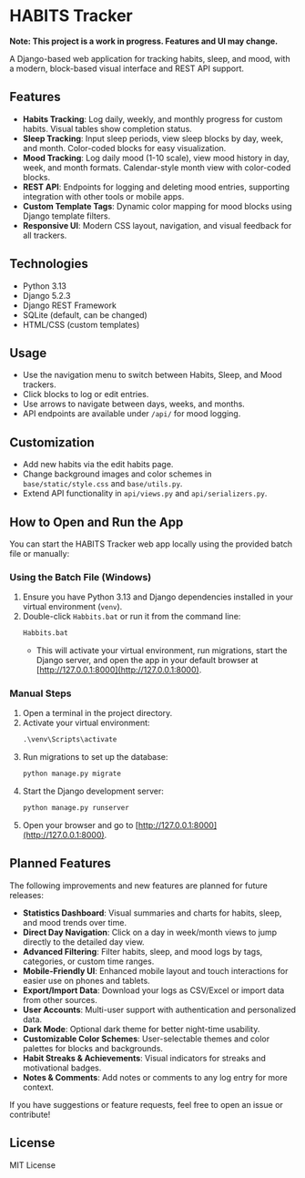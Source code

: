 # HABITS Tracker

**Note: This project is a work in progress. Features and UI may change.**

A Django-based web application for tracking habits, sleep, and mood, with a modern, block-based visual interface and REST API support.

## Features

- **Habits Tracking**: Log daily, weekly, and monthly progress for custom habits. Visual tables show completion status.
- **Sleep Tracking**: Input sleep periods, view sleep blocks by day, week, and month. Color-coded blocks for easy visualization.
- **Mood Tracking**: Log daily mood (1-10 scale), view mood history in day, week, and month formats. Calendar-style month view with color-coded blocks.
- **REST API**: Endpoints for logging and deleting mood entries, supporting integration with other tools or mobile apps.
- **Custom Template Tags**: Dynamic color mapping for mood blocks using Django template filters.
- **Responsive UI**: Modern CSS layout, navigation, and visual feedback for all trackers.

## Technologies

- Python 3.13
- Django 5.2.3
- Django REST Framework
- SQLite (default, can be changed)
- HTML/CSS (custom templates)

## Usage

- Use the navigation menu to switch between Habits, Sleep, and Mood trackers.
- Click blocks to log or edit entries.
- Use arrows to navigate between days, weeks, and months.
- API endpoints are available under `/api/` for mood logging.

## Customization

- Add new habits via the edit habits page.
- Change background images and color schemes in `base/static/style.css` and `base/utils.py`.
- Extend API functionality in `api/views.py` and `api/serializers.py`.

## How to Open and Run the App

You can start the HABITS Tracker web app locally using the provided batch file or manually:

### Using the Batch File (Windows)
1. Ensure you have Python 3.13 and Django dependencies installed in your virtual environment (`venv`).
2. Double-click `Habbits.bat` or run it from the command line:
   ```bat
   Habbits.bat
   ```
   - This will activate your virtual environment, run migrations, start the Django server, and open the app in your default browser at [http://127.0.0.1:8000](http://127.0.0.1:8000).

### Manual Steps
1. Open a terminal in the project directory.
2. Activate your virtual environment:
   ```bat
   .\venv\Scripts\activate
   ```
3. Run migrations to set up the database:
   ```bat
   python manage.py migrate
   ```
4. Start the Django development server:
   ```bat
   python manage.py runserver
   ```
5. Open your browser and go to [http://127.0.0.1:8000](http://127.0.0.1:8000).


## Planned Features

The following improvements and new features are planned for future releases:

- **Statistics Dashboard**: Visual summaries and charts for habits, sleep, and mood trends over time.
- **Direct Day Navigation**: Click on a day in week/month views to jump directly to the detailed day view.
- **Advanced Filtering**: Filter habits, sleep, and mood logs by tags, categories, or custom time ranges.
- **Mobile-Friendly UI**: Enhanced mobile layout and touch interactions for easier use on phones and tablets.
- **Export/Import Data**: Download your logs as CSV/Excel or import data from other sources.
- **User Accounts**: Multi-user support with authentication and personalized data.
- **Dark Mode**: Optional dark theme for better night-time usability.
- **Customizable Color Schemes**: User-selectable themes and color palettes for blocks and backgrounds.
- **Habit Streaks & Achievements**: Visual indicators for streaks and motivational badges.
- **Notes & Comments**: Add notes or comments to any log entry for more context.

If you have suggestions or feature requests, feel free to open an issue or contribute!

## License

MIT License
